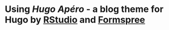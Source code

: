 <!-- Markdown snippet -->

# Using _Hugo Apéro_ - a blog theme for Hugo by [RStudio](https://rstudio.com/) and [Formspree](https://formspree.io)
